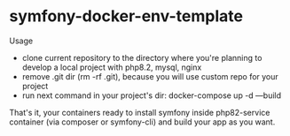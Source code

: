 # symfony-docker-env-template

Usage

* clone current repository to the directory where you're planning to develop a local project with php8.2, mysql, nginx
* remove .git dir (rm -rf .git), because you will use custom repo for your project
* run next command in your project's dir: docker-compose up -d —build

That's it, your containers ready to install symfony inside php82-service container (via composer or symfony-cli) and build your app as you want.
